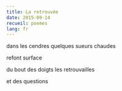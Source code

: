 ```yaml
---
title: La retrouvée
date: 2015-09-14
recueil: poemes
lang: fr
---
```


dans les cendres
quelques sueurs chaudes

refont surface

du bout des doigts
les retrouvailles

et des questions
